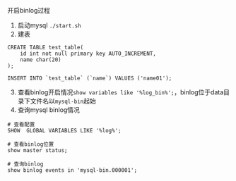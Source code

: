 开启binlog过程
1. 启动mysql  `./start.sh`
2. 建表
```
CREATE TABLE test_table(
    id int not null primary key AUTO_INCREMENT,
    name char(20)
);

INSERT INTO `test_table` (`name`) VALUES ('name01');
```
3. 查看binlog开启情况`show variables like '%log_bin%';`，binlog位于data目录下文件名以`mysql-bin`起始
4. 查询mysql binlog情况
```
# 查看配置
SHOW  GLOBAL VARIABLES LIKE '%log%';

# 查看binlog位置
show master status;

# 查询binlog
show binlog events in 'mysql-bin.000001';
```
